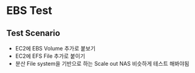 # EBS Test
## Test Scenario
* EC2에 EBS Volume 추가로 붙보기
* EC2에 EFS File 추가로 붙이기
* 분산 File system을 기반으로 하는 Scale out NAS 비슷하게 테스트 해봐야됨
